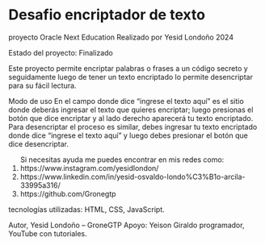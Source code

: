<h1>Desafio encriptador de texto</h1>
proyecto Oracle Next Education
Realizado por Yesid Londoño 2024

<body><p> Estado del proyecto: Finalizado</p>

<p>Este proyecto permite encriptar palabras o frases a un código secreto y seguidamente luego de tener un texto encriptado lo permite desencriptar para su fácil lectura.</p>

<p>Modo de uso
En el campo donde dice “ingrese el texto aquí” es el sitio donde deberás ingresar el texto que quieres encriptar; luego presionas el botón que dice encriptar y al lado derecho aparecerá tu texto encriptado.
Para desencriptar el proceso es similar, debes ingresar tu texto encriptado donde dice “ingrese el texto aquí” y luego debes presionar el botón que dice desencriptar.</p>

<ol>Si necesitas ayuda me puedes encontrar en mis redes como:<li> https://www.instagram.com/yesidlondon/ </li>
<li>https://www.linkedin.com/in/yesid-osvaldo-londo%C3%B1o-arcila-33995a316/ </li>
<li>https://github.com/Gronegtp </li>
</ol>

<p>tecnologías utilizadas: HTML, CSS, JavaScript.</p>

<P>Autor, Yesid Londoño – GroneGTP
Apoyo: Yeison Giraldo programador, YouTube con tutoriales.</p>
</body>

